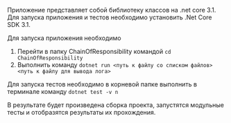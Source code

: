 Приложение представляет собой библиотеку классов на .net core 3.1. Для запуска приложения и тестов необходимо установить .Net Core SDK 3.1.

Для запуска приложения необходимо 
1. Перейти в папку ChainOfResponsibility командой `cd ChainOfResponsibility`
2. Выполнить команду `dotnet run <путь к файлу со списком файлов> <путь к файлу для вывода лога>`

Для запуска тестов необходимо в корневой папке выполнить в терминале команду
`dotnet test -v n`

В результате будет произведена сборка проекта, запустятся модульные тесты и отобразятся результаты их прохождения.
